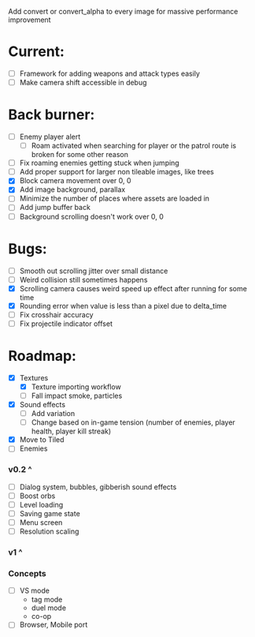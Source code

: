 Add convert or convert_alpha to every image for massive performance improvement

# Current:

- [ ] Framework for adding weapons and attack types easily
- [ ] Make camera shift accessible in debug

# Back burner:

- [ ] Enemy player alert
  - [ ] Roam activated when searching for player or the patrol route is broken for some other reason
- [ ] Fix roaming enemies getting stuck when jumping
- [ ] Add proper support for larger non tileable images, like trees
- [x] Block camera movement over 0, 0
- [x] Add image background, parallax
- [ ] Minimize the number of places where assets are loaded in
- [ ] Add jump buffer back
- [ ] Background scrolling doesn't work over 0, 0

# Bugs:

- [ ] Smooth out scrolling jitter over small distance
- [ ] Weird collision still sometimes happens
- [x] Scrolling camera causes weird speed up effect after running for some time
- [x] Rounding error when value is less than a pixel due to delta_time
- [ ] Fix crosshair accuracy
- [ ] Fix projectile indicator offset

# Roadmap:

- [x] Textures
  - [x] Texture importing workflow
  - [ ] Fall impact smoke, particles
- [x] Sound effects
  - [ ] Add variation
  - [ ] Change based on in-game tension (number of enemies, player health, player kill streak)
- [x] Move to Tiled
- [ ] Enemies

### v0.2 ^

- [ ] Dialog system, bubbles, gibberish sound effects
- [ ] Boost orbs
- [ ] Level loading
- [ ] Saving game state
- [ ] Menu screen
- [ ] Resolution scaling

### v1 ^

### Concepts

- [ ] VS mode
  - tag mode
  - duel mode
  - co-op
- [ ] Browser, Mobile port

